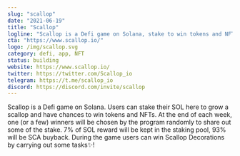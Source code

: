 ```yaml
---
slug: "scallop"
date: "2021-06-19"
title: "Scallop"
logline: "Scallop is a Defi game on Solana, stake to win tokens and NFTs✨!"
cta: "https://www.scallop.io/"
logo: /img/scallop.svg
category: defi, app, NFT
status: building
website: https://www.scallop.io/
twitter: https://twitter.com/Scallop_io
telegram: https://t.me/scallop_io
discord: https://discord.com/invite/scallop
---
```


Scallop is a Defi game on Solana. Users can stake their SOL here to grow a scallop and have chances to win tokens and NFTs. At the end of each week, one (or a few) winners will be chosen by the program randomly to share out some of the stake. 7% of SOL reward will be kept in the staking pool, 93% will be SCA buyback. During the game users can win Scallop Decorations by carrying out some tasks✨!

